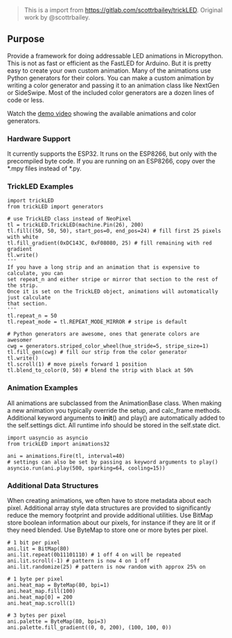 > This is a import from https://gitlab.com/scottrbailey/trickLED. Original work by @scottrbailey.

## Purpose ##
Provide a framework for doing addressable LED animations in Micropython. This is not as fast
or efficient as the FastLED for Arduino. But it is pretty easy to create your own custom animation. 
Many of the animations use Python generators for their colors.  You can make a custom 
animation by writing a color generator and passing it to an animation class like NextGen or SideSwipe.
Most of the included color generators are a dozen lines of code or less.

Watch the [demo video](https://www.youtube.com/watch?v=vLvrJPNvkvU) 
showing the available animations and color generators.

### Hardware Support 
It currently supports the ESP32. It runs on the ESP8266, but only with the precompiled byte code. 
If you are running on an ESP8266, copy over the *.mpy files instead of *.py. 

### TrickLED Examples
    import trickLED
    from trickLED import generators
    
    # use TrickLED class instead of NeoPixel
    tl = trickLED.TrickLED(machine.Pin(26), 200)
    tl.fill((50, 50, 50), start_pos=0, end_pos=24) # fill first 25 pixels with white
    tl.fill_gradient(0xDC143C, 0xF08080, 25) # fill remaining with red gradient
    tl.write()
    ''' 
    If you have a long strip and an animation that is expensive to calculate, you can 
    set repeat_n and either stripe or mirror that section to the rest of the strip. 
    Once it is set on the TrickLED object, animations will automatically just calculate
    that section.
    '''
    tl.repeat_n = 50 
    tl.repeat_mode = tl.REPEAT_MODE_MIRROR # stripe is default
    
    # Python generators are awesome, ones that generate colors are awesomer
    cwg = generators.striped_color_wheel(hue_stride=5, stripe_size=1)
    tl.fill_gen(cwg) # fill our strip from the color generator
    tl.write()
    tl.scroll(1) # move pixels forward 1 position
    tl.blend_to_color(0, 50) # blend the strip with black at 50%

### Animation Examples
All animations are subclassed from the AnimationBase class. When making a new animation
you typically override the setup, and calc_frame methods. Additional keyword arguments to 
__init__() and play() are automatically added to the self.settings dict. 
All runtime info should be stored in the self.state dict.

    import uasyncio as asyncio
    from trickLED import animations32
    
    ani = animations.Fire(tl, interval=40)
    # settings can also be set by passing as keyword arguments to play()
    asyncio.run(ani.play(500, sparking=64, cooling=15))

### Additional Data Structures
When creating animations, we often have to store metadata about each pixel. Additional
array style data structures are provided to significantly reduce the memory footprint and 
provide additional utilities. Use BitMap store boolean information about our pixels,
for instance if they are lit or if they need blended. Use ByteMap to store one or more bytes 
per pixel.

    # 1 bit per pixel
    ani.lit = BitMap(80)
    ani.lit.repeat(0b11101110) # 1 off 4 on will be repeated 
    ani.lit.scroll(-1) # pattern is now 4 on 1 off
    ani.lit.randomize(25) # pattern is now random with approx 25% on

    # 1 byte per pixel
    ani.heat_map = ByteMap(80, bpi=1)
    ani.heat_map.fill(100)
    ani.heat_map[0] = 200
    ani.heat_map.scroll(1)

    # 3 bytes per pixel
    ani.palette = ByteMap(80, bpi=3)
    ani.palette.fill_gradient((0, 0, 200), (100, 100, 0))
    
